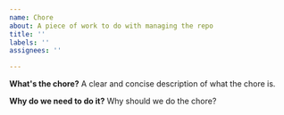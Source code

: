 ```yaml
---
name: Chore
about: A piece of work to do with managing the repo
title: ''
labels: ''
assignees: ''

---
```


**What's the chore?**
A clear and concise description of what the chore is.

**Why do we need to do it?**
Why should we do the chore?
